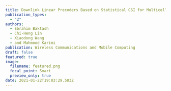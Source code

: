 ```yaml
---
title: Downlink Linear Precoders Based on Statistical CSI for Multicell MIMO-OFDM
publication_types:
  - "2"
authors:
  - Ebrahim Baktash
  - Chi-Heng Lin
  - Xiaodong Wang
  - and Mahmood Karimi
publication: Wireless Communications and Mobile Computing
draft: false
featured: true
image:
  filename: featured.png
  focal_point: Smart
  preview_only: true
date: 2021-01-22T19:03:29.503Z
---
```

